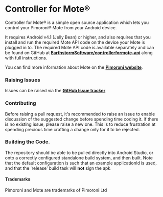 # Controller for Mote®

Controller for Mote® is a simple open source application which lets you control your Pimoroni® Mote from your Android device. 

It requires Android v4.1 (Jelly Bean) or higher, and also requires that you install and run the required Mote API code on the device your Mote is plugged in to. The required Mote API code is available separately and can be found on GitHub at **[EarthstormSoftware/controllerformote-api](https://github.com/EarthstormSoftware/controllerformote-api)** along with full instructions.

You can find more information about Mote on the **[Pimoroni website](https://shop.pimoroni.com/products/mote)**.

### Raising Issues
Issues can be raised via the **[GitHub Issue tracker](https://github.com/EarthstormSoftware/controllerformote-android/issues)**

### Contributing
Before raising a pull request, it's recommended to raise an issue to enable discussion of the suggested change before spending time coding it. If there is no existing issue, please raise a new one. This is to reduce frustration at spending precious time crafting a change only for it to be rejected.

### Building the Code.
The repository should be able to be pulled directly into Android Studio, or onto a correctly configured standalone build system, and then built. Note that the default configuration is such that an example applicationId is used, and that the 'release' build task will **not** sign the apk. 

#### Trademarks
Pimoroni and Mote are trademarks of Pimoroni Ltd
